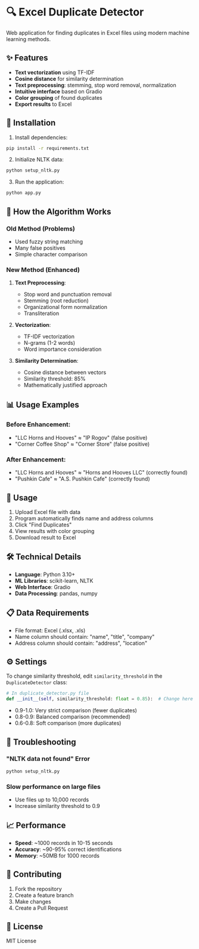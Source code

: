 # 🔍 Excel Duplicate Detector

Web application for finding duplicates in Excel files using modern machine learning methods.

## ✨ Features

- **Text vectorization** using TF-IDF
- **Cosine distance** for similarity determination
- **Text preprocessing**: stemming, stop word removal, normalization
- **Intuitive interface** based on Gradio
- **Color grouping** of found duplicates
- **Export results** to Excel

## 🚀 Installation

1. Install dependencies:
```bash
pip install -r requirements.txt
```

2. Initialize NLTK data:
```bash
python setup_nltk.py
```

3. Run the application:
```bash
python app.py
```

## 🔬 How the Algorithm Works

### Old Method (Problems)
- Used fuzzy string matching
- Many false positives
- Simple character comparison

### New Method (Enhanced)
1. **Text Preprocessing**:
   - Stop word and punctuation removal
   - Stemming (root reduction)
   - Organizational form normalization
   - Transliteration

2. **Vectorization**:
   - TF-IDF vectorization
   - N-grams (1-2 words)
   - Word importance consideration

3. **Similarity Determination**:
   - Cosine distance between vectors
   - Similarity threshold: 85%
   - Mathematically justified approach

## 📊 Usage Examples

### Before Enhancement:
- "LLC Horns and Hooves" ≈ "IP Rogov" (false positive)
- "Corner Coffee Shop" ≈ "Corner Store" (false positive)

### After Enhancement:
- "LLC Horns and Hooves" ≈ "Horns and Hooves LLC" (correctly found)
- "Pushkin Cafe" ≈ "A.S. Pushkin Cafe" (correctly found)

## 🎯 Usage

1. Upload Excel file with data
2. Program automatically finds name and address columns
3. Click "Find Duplicates"
4. View results with color grouping
5. Download result to Excel

## 🛠 Technical Details

- **Language**: Python 3.10+
- **ML Libraries**: scikit-learn, NLTK
- **Web Interface**: Gradio
- **Data Processing**: pandas, numpy

## 📋 Data Requirements

- File format: Excel (.xlsx, .xls)
- Name column should contain: "name", "title", "company"
- Address column should contain: "address", "location"

## ⚙️ Settings

To change similarity threshold, edit `similarity_threshold` in the `DuplicateDetector` class:

```python
# In duplicate_detector.py file
def __init__(self, similarity_threshold: float = 0.85):  # Change here
```

- 0.9-1.0: Very strict comparison (fewer duplicates)
- 0.8-0.9: Balanced comparison (recommended)
- 0.6-0.8: Soft comparison (more duplicates)

## 🐛 Troubleshooting

### "NLTK data not found" Error
```bash
python setup_nltk.py
```

### Slow performance on large files
- Use files up to 10,000 records
- Increase similarity threshold to 0.9

## 📈 Performance

- **Speed**: ~1000 records in 10-15 seconds
- **Accuracy**: ~90-95% correct identifications
- **Memory**: ~50MB for 1000 records

## 🤝 Contributing

1. Fork the repository
2. Create a feature branch
3. Make changes
4. Create a Pull Request

## 📄 License

MIT License 